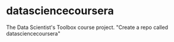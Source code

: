 # datasciencecoursera
The Data Scientist's Toolbox course project. "Create a repo called datasciencecoursera"
